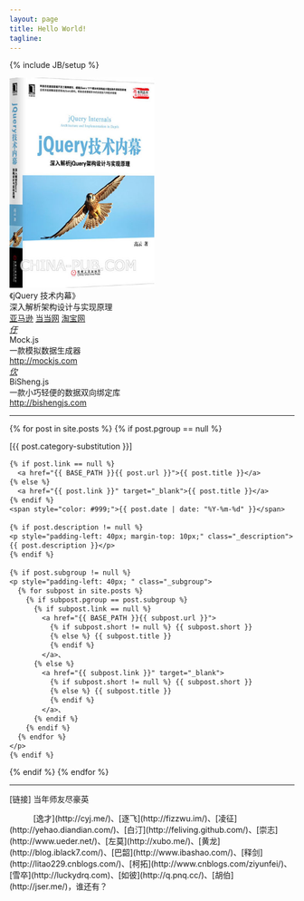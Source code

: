 ```yaml
---
layout: page
title: Hello World!
tagline: 
---
```

{% include JB/setup %}

<div class="row index_recommended">
  <div class="span4">
    <a href="http://www.amazon.cn/jQuery%E6%8A%80%E6%9C%AF%E5%86%85%E5%B9%95-%E6%B7%B1%E5%85%A5%E8%A7%A3%E6%9E%90jQuery%E6%9E%B6%E6%9E%84%E8%AE%BE%E8%AE%A1%E4%B8%8E%E5%AE%9E%E7%8E%B0%E5%8E%9F%E7%90%86-%E9%AB%98%E4%BA%91/dp/B00IAGOSCW/ref=sr_1_4?s=books&ie=UTF8&qid=1400243386&sr=1-4" target="_blank"><img src="/assets/jquery_internals/shupi.jpg" width=256></a>
    <div class="title">《jQuery 技术内幕》</div>
    <div class="desc">深入解析架构设计与实现原理</div>
    <div class="link">
      <a href="http://www.amazon.cn/jQuery%E6%8A%80%E6%9C%AF%E5%86%85%E5%B9%95-%E6%B7%B1%E5%85%A5%E8%A7%A3%E6%9E%90jQuery%E6%9E%B6%E6%9E%84%E8%AE%BE%E8%AE%A1%E4%B8%8E%E5%AE%9E%E7%8E%B0%E5%8E%9F%E7%90%86-%E9%AB%98%E4%BA%91/dp/B00IAGOSCW/ref=sr_1_4?s=books&ie=UTF8&qid=1400243386&sr=1-4" target="_blank">亚马逊</a>
      <a href="http://product.dangdang.com/23414526.html#ddclick?act=click&pos=23414526_0_1_q&cat=&key=jQuery%BC%BC%CA%F5%C4%DA%C4%BB&qinfo=22_1_48&pinfo=&minfo=&ninfo=&custid=&permid=20120929004846033204736365326630651&ref=http%3A%2F%2Fsearch.dangdang.com%2F%3Fkey%3DjQuery%25BC%25BC%25CA%25F5%25C4%25DA%25C4%25BB&rcount=&type=&t=1400243715000" target="_blank">当当网</a>
      <a href="http://s.taobao.com/search?q=jQuery%BC%BC%CA%F5%C4%DA%C4%BB&commend=all&ssid=s5-e&search_type=item&sourceId=tb.index&spm=1.7274553.1997520841.1&initiative_id=tbindexz_20140516" target="_blank">淘宝网</a>
    </div>
  </div>
  <div class="span4">
    <a href="http://mockjs.com/" target="_blank"><i class="iconlogo">&#x3435;</i></a>
    <div class="title">Mock.js</div>
    <div class="desc">一款模拟数据生成器</div>
    <div class="link">
      <a href="http://mockjs.com" target="_blank">http://mockjs.com</a>
    </div>
  </div>
  <div class="span4">
    <a href="http://bishengjs.com/" target="_blank"><i class="iconlogo">&#x3438;</i></a>
    <div class="title">BiSheng.js</div>
    <div class="desc">一款小巧轻便的数据双向绑定库</div>
    <div class="link">
      <a href="http://bishengjs.com" target="_blank">http://bishengjs.com</a>
    </div>
  </div>
</div>
<link rel="stylesheet" type="text/css" href="/assets/github.css">

---

{% for post in site.posts %}
{% if post.pgroup == null %}
<div>
    [{{ post.category-substitution }}]

    {% if post.link == null %}
      <a href="{{ BASE_PATH }}{{ post.url }}">{{ post.title }}</a>
    {% else %}
      <a href="{{ post.link }}" target="_blank">{{ post.title }}</a>
    {% endif %}
    <span style="color: #999;">{{ post.date | date: "%Y-%m-%d" }}</span>

    {% if post.description != null %}
    <p style="padding-left: 40px; margin-top: 10px;" class="_description">{{ post.description }}</p>
    {% endif %}

    {% if post.subgroup != null %}
    <p style="padding-left: 40px; " class="_subgroup">
      {% for subpost in site.posts %}
        {% if subpost.pgroup == post.subgroup %}
          {% if subpost.link == null %}
            <a href="{{ BASE_PATH }}{{ subpost.url }}">
              {% if subpost.short != null %} {{ subpost.short }}
              {% else %} {{ subpost.title }}
              {% endif %}
            </a>、
          {% else %}
            <a href="{{ subpost.link }}" target="_blank">
              {% if subpost.short != null %} {{ subpost.short }}
              {% else %} {{ subpost.title }}
              {% endif %}
            </a>、
          {% endif %}
        {% endif %}
      {% endfor %}
    </p>
    {% endif %}
</div>
{% endif %}
{% endfor %}
<hr>
<p>[链接] 当年师友尽豪英</p>
　　　[逸才](http://cyj.me/)、[逐飞](http://fizzwu.im/)、[凌征](http://yehao.diandian.com/)、[白汀](http://feliving.github.com/)、[崇志](http://www.ueder.net/)、[左莫](http://xubo.me/)、[黄龙](http://blog.iblack7.com/)、[巴韶](http://www.ibashao.com/)、[释剑](http://litao229.cnblogs.com/)、[柯拓](http://www.cnblogs.com/ziyunfei/)、[雪卒](http://luckydrq.com)、[如彼](http://q.pnq.cc/)、[胡伯](http://jser.me/)，谁还有？



